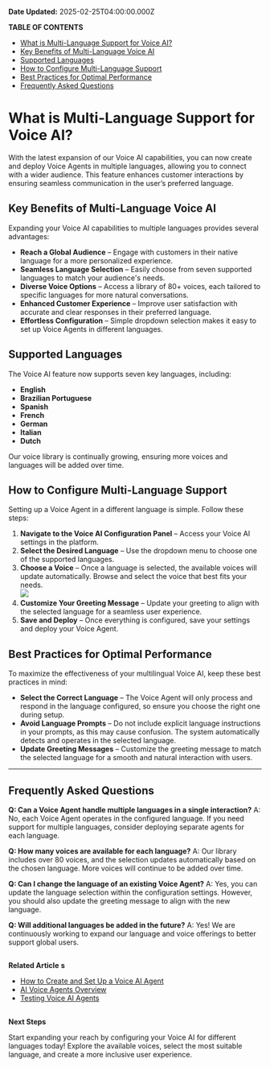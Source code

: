 **Date Updated:** 2025-02-25T04:00:00.000Z

**TABLE OF CONTENTS**

  
* [What is Multi-Language Support for Voice AI?](#What-is-Multi-Language-Support-for-Voice-AI?)[](#Key-Benefits-of-Multi-Language-Voice-AI)
* [Key Benefits of Multi-Language Voice AI](#Key-Benefits-of-Multi-Language-Voice-AI)[](#Supported-Languages)
* [Supported Languages](#Supported-Languages)[](#How-to-Configure-Multi-Language-Support)
* [How to Configure Multi-Language Support](#How-to-Configure-Multi-Language-Support)[](#Best-Practices-for-Optimal-Performance)
* [Best Practices for Optimal Performance](#Best-Practices-for-Optimal-Performance)[](#Frequently-Asked-Questions)
* [Frequently Asked Questions](#Frequently-Asked-Questions)

#   

# **What is Multi-Language Support for Voice AI?**

With the latest expansion of our Voice AI capabilities, you can now create and deploy Voice Agents in multiple languages, allowing you to connect with a wider audience. This feature enhances customer interactions by ensuring seamless communication in the user’s preferred language.

##   

## **Key Benefits of Multi-Language Voice AI**

Expanding your Voice AI capabilities to multiple languages provides several advantages:

* **Reach a Global Audience** – Engage with customers in their native language for a more personalized experience.
* **Seamless Language Selection** – Easily choose from seven supported languages to match your audience's needs.
* **Diverse Voice Options** – Access a library of 80+ voices, each tailored to specific languages for more natural conversations.
* **Enhanced Customer Experience** – Improve user satisfaction with accurate and clear responses in their preferred language.
* **Effortless Configuration** – Simple dropdown selection makes it easy to set up Voice Agents in different languages.

##   

## **Supported Languages**

The Voice AI feature now supports seven key languages, including:

* **English**
* **Brazilian Portuguese**
* **Spanish**
* **French**
* **German**
* **Italian**
* **Dutch**

Our voice library is continually growing, ensuring more voices and languages will be added over time.

  
## **How to Configure Multi-Language Support**

Setting up a Voice Agent in a different language is simple. Follow these steps:

1. **Navigate to the Voice AI Configuration Panel** – Access your Voice AI settings in the platform.
2. **Select the Desired Language** – Use the dropdown menu to choose one of the supported languages.
3. **Choose a Voice** – Once a language is selected, the available voices will update automatically. Browse and select the voice that best fits your needs.  
![](https://s3.amazonaws.com/cdn.freshdesk.com/data/helpdesk/attachments/production/155042161788/original/0VHtPXlV6jO9r1zYVYIIzjClaw0DyjfKTA.png?1740436193)
4. **Customize Your Greeting Message** – Update your greeting to align with the selected language for a seamless user experience.
5. **Save and Deploy** – Once everything is configured, save your settings and deploy your Voice Agent.

  
## **Best Practices for Optimal Performance**

To maximize the effectiveness of your multilingual Voice AI, keep these best practices in mind:

* **Select the Correct Language** – The Voice Agent will only process and respond in the language configured, so ensure you choose the right one during setup.
* **Avoid Language Prompts** – Do not include explicit language instructions in your prompts, as this may cause confusion. The system automatically detects and operates in the selected language.
* **Update Greeting Messages** – Customize the greeting message to match the selected language for a smooth and natural interaction with users.

  
---

  
## **Frequently Asked Questions** 

**Q: Can a Voice Agent handle multiple languages in a single interaction?** A: No, each Voice Agent operates in the configured language. If you need support for multiple languages, consider deploying separate agents for each language.

**Q: How many voices are available for each language?** A: Our library includes over 80 voices, and the selection updates automatically based on the chosen language. More voices will continue to be added over time.

**Q: Can I change the language of an existing Voice Agent?** A: Yes, you can update the language selection within the configuration settings. However, you should also update the greeting message to align with the new language.

**Q: Will additional languages be added in the future?** A: Yes! We are continuously working to expand our language and voice offerings to better support global users.

##   
**Related Article** **s**

* [How to Create and Set Up a Voice AI Agent](https://help.gohighlevel.com/support/solutions/articles/155000004107-creating-voice-ai-agents)
* [AI Voice Agents Overview ](https://help.gohighlevel.com/support/solutions/articles/155000003911-ai-voice-agents-overview)
* [Testing Voice AI Agents ](https://help.gohighlevel.com/support/solutions/articles/155000004108-testing-voice-ai-agents)

##   
**Next Steps**

Start expanding your reach by configuring your Voice AI for different languages today! Explore the available voices, select the most suitable language, and create a more inclusive user experience.